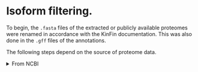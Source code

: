 # Isoform filtering.

To begin, the `.fasta` files of the extracted or publicly available proteomes were renamed in accordance with the KinFin documentation. This was also done in the `.gff` files of the annotations.

The following steps depend on the source of proteome data.

<details>
  <summary>From NCBI</summary>
  
  'Sanitise' proteins using `filter_fastas_before_clustering.py` (KinFin v1.0)
  E.g.
  ```
  filter_fastas_before_clustering.py \
  -f saccoglossus.saccoglossus_kowalevskii.faa > saccoglossus.saccoglossus_kowalevskii.filtered.faa
  ```
  
  Filter isoforms using `.gff` file
  
  ```
  ../../kinfin/scripts/filter_isoforms_based_on_gff3.py \
  -f saccoglossus.saccoglossus_kowalevskii.filtered.faa \
  -g gffs/saccoglossus.saccoglossus_kowalevskii.gff \
  -t NCBI
  ```
  
  ```
  grep -A1 -wFf saccoglossus.longest_isoforms.txt \
  saccoglossus.saccoglossus_kowalevskii.filtered.faa \
  > longest_isoforms/saccoglossus.saccoglossus_kowalevskii.filtered.longest.fa
  ```

</details>
